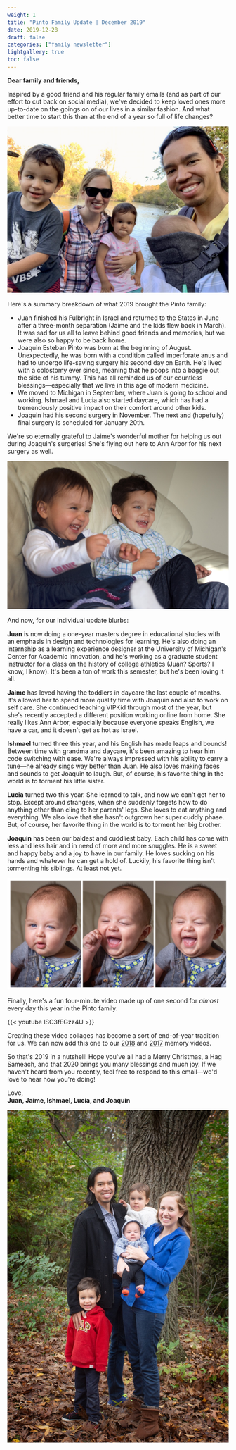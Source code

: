 ```yaml
---
weight: 1
title: "Pinto Family Update | December 2019"
date: 2019-12-28
draft: false
categories: ["family newsletter"]
lightgallery: true
toc: false
---
```


**Dear family and friends,**

Inspired by a good friend and his regular family emails (and as part of our effort to cut back on social media), we've decided to keep loved ones more up-to-date on the goings on of our lives in a similar fashion. And what better time to start this than at the end of a year so full of life changes?

![](2019-12_1.jpg "Family outing along the Huron River in Ann Arbor")

Here's a summary breakdown of what 2019 brought the Pinto family:

- Juan finished his Fulbright in Israel and returned to the States in June after a three-month separation (Jaime and the kids flew back in March). It was sad for us all to leave behind good friends and memories, but we were also so happy to be back home.
- Joaquin Esteban Pinto was born at the beginning of August. Unexpectedly, he was born with a condition called imperforate anus and had to undergo life-saving surgery his second day on Earth. He's lived with a colostomy ever since, meaning that he poops into a baggie out the side of his tummy. This has all reminded us of our countless blessings—especially that we live in this age of modern medicine.
- We moved to Michigan in September, where Juan is going to school and working. Ishmael and Lucia also started daycare, which has had a tremendously positive impact on their comfort around other kids.
- Joaquin had his second surgery in November. The next and (hopefully) final surgery is scheduled for January 20th.

We're so eternally grateful to Jaime's wonderful mother for helping us out during Joaquin's surgeries! She's flying out here to Ann Arbor for his next surgery as well.

![](2019-12_2.jpg "Lucia and Ishmael laughing together at home")

And now, for our individual update blurbs:

**Juan** is now doing a one-year masters degree in educational studies with an emphasis in design and technologies for learning. He's also doing an internship as a learning experience designer at the University of Michigan's Center for Academic Innovation, and he's working as a graduate student instructor for a class on the history of college athletics (Juan? Sports? I know, I know). It's been a ton of work this semester, but he's been loving it all.

**Jaime** has loved having the toddlers in daycare the last couple of months. It's allowed her to spend more quality time with Joaquin and also to work on self care. She continued teaching VIPKid through most of the year, but she's recently accepted a different position working online from home. She really likes Ann Arbor, especially because everyone speaks English, we have a car, and it doesn't get as hot as Israel.

**Ishmael** turned three this year, and his English has made leaps and bounds! Between time with grandma and daycare, it's been amazing to hear him code switching with ease. We're always impressed with his ability to carry a tune—he already sings way better than Juan. He also loves making faces and sounds to get Joaquin to laugh. But, of course, his favorite thing in the world is to torment his little sister.

**Lucia** turned two this year. She learned to talk, and now we can't get her to stop. Except around strangers, when she suddenly forgets how to do anything other than cling to her parents' legs. She loves to eat anything and everything. We also love that she hasn't outgrown her super cuddly phase. But, of course, her favorite thing in the world is to torment her big brother.

**Joaquin** has been our baldest and cuddliest baby. Each child has come with less and less hair and in need of more and more snuggles. He is a sweet and happy baby and a joy to have in our family. He loves sucking on his hands and whatever he can get a hold of. Luckily, his favorite thing isn't tormenting his siblings. At least not yet.

![](2019-12_3.jpg "Collage of Joaquin making faces")

Finally, here's a fun four-minute video made up of one second for *almost* every day this year in the Pinto family:

{{< youtube lSC3fEGzz4U >}}

Creating these video collages has become a sort of end-of-year tradition for us. We can now add this one to our [2018](https://www.youtube.com/watch?v=Q40u_2o7elY) and [2017](https://www.youtube.com/watch?v=1toGtLkRUxM) memory videos.

So that's 2019 in a nutshell! Hope you've all had a Merry Christmas, a Hag Sameach, and that 2020 brings you many blessings and much joy. If we haven't heard from you recently, feel free to respond to this email—we'd love to hear how you're doing!

Love,</br>
**Juan, Jaime, Ishmael, Lucia, and Joaquin**

![](2019-12_4.jpg "Family picture in the woods")

